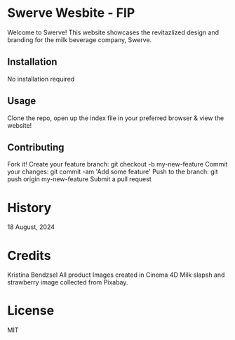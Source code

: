 # Swerve Wesbite - FIP
Welcome to Swerve! This website showcases the revitazlized design and branding for the milk beverage company, Swerve. 

## Installation
No installation required

## Usage
Clone the repo, open up the index file in your preferred browser & view the website!

## Contributing
Fork it! Create your feature branch: git checkout -b my-new-feature 
Commit your changes: git commit -am 'Add some feature' 
Push to the branch: git push origin my-new-feature 
Submit a pull request

# History
18 August, 2024

# Credits
Kristina Bendzsel
All product Images created in Cinema 4D
Milk slapsh and strawberry image collected from Pixabay.

# License 
MIT

